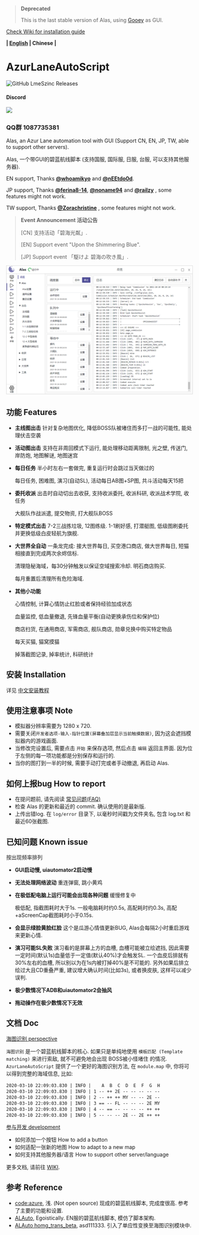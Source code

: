 > **Deprecated**
>
> This is the last stable version of Alas, using [Gooey](https://github.com/chriskiehl/Gooey) as GUI.

[Check Wiki for installation guide](https://github.com/LmeSzinc/AzurLaneAutoScript/wiki)

**| [English](README_en.md) | Chinese |**

# AzurLaneAutoScript
![GitHub LmeSzinc Releases](https://img.shields.io/github/downloads/LmeSzinc/AzurLaneAutoScript/total)

#### Discord
[![](https://img.shields.io/discord/720789890354249748?logo=discord)](https://discord.gg/AQN6GeJ)

### QQ群 1087735381

Alas, an Azur Lane automation tool with GUI (Support CN, EN, JP, TW, able to support other servers).

Alas, 一个带GUI的碧蓝航线脚本 (支持国服, 国际服, 日服, 台服, 可以支持其他服务器).

EN support, Thanks **[@whoamikyo](https://github.com/whoamikyo)** and **[@nEEtdo0d](https://github.com/nEEtdo0d)**.

JP support, Thanks **[@ferina8-14](https://github.com/ferina8-14)**, **[@noname94](https://github.com/noname94)** and **[@railzy](https://github.com/railzy)** , some features might not work.

TW support, Thanks **[@Zorachristine](https://github.com/Zorachristine)** , some features might not work.

> **Event Announcement 活动公告**
>
> [CN] 支持活动「碧海光粼」.
>
> [EN] Support event "Upon the Shimmering Blue".
>
> [JP] Support event 「駆けよ 碧海の吹き風」.

![gui](doc/README.assets/gui.png)



## 功能 Features

- **主线图出击** 针对复杂地图优化, 降低BOSS队被堵住而多打一战的可能性, 能处理伏击空袭

- **活动图出击** 支持在非周回模式下运行, 能处理移动距离限制, 光之壁, 传送门, 岸防炮, 地图解谜, 地图迷宫

- **每日任务** 半小时左右一套做完, 重复运行时会跳过当天做过的

  每日任务, 困难图, 演习(自动SL), 活动每日AB图+SP图, 共斗活动每天15把

- **委托收派** 出击时自动切出去收获, 支持收派委托, 收派科研, 收派战术学院, 收任务

  大舰队作战派遣, 提交物资, 打大舰队BOSS

- **特定模式出击** 7-2三战拣垃圾, 12图练级. 1-1刷好感, 打潜艇图, 低级图刷委托并更换低级白皮轻航为旗舰.

- **大世界全自动** 一条龙完成: 接大世界每日, 买空港口商店, 做大世界每日, 短猫相接直到完成两次余烬信标.

  清理隐秘海域，每30分钟触发以保证空域搜索冷却. 明石商店购买.

  每月重置后清理所有危险海域.

- **其他小功能**

  心情控制, 计算心情防止红脸或者保持经验加成状态

  血量监控, 低血量撤退, 先锋血量平衡(自动更换承伤位和保护位)

  商店扫货, 在通用商店, 军需商店, 舰队商店, 勋章兑换中购买特定物品
  
  每天买猫, 猫窝摸猫
  
  掉落截图记录, 掉率统计, 科研统计



## 安装 Installation

详见 [中文安装教程](https://github.com/LmeSzinc/AzurLaneAutoScript/wiki/Installation_cn_manual)



## 使用注意事项 Note

- 模拟器分辨率需要为 1280 x 720.
- 需要关闭`开发者选项-输入-指针位置(屏幕叠加层显示当前触摸数据)`, 因为这会遮挡模拟器内的游戏画面.
- 当修改完设置后, 需要点击 `开始` 来保存选项, 然后点击 `编辑` 返回主界面. 因为位于左侧的每一项功能都是分别保存和运行的.
- 当你的图打到一半的时候, 需要手动打完或者手动撤退, 再启动 Alas.



## 如何上报bug How to report

- 在提问题前, 请先阅读 [常见问题(FAQ)](https://github.com/LmeSzinc/AzurLaneAutoScript/wiki/FAQ_en_cn)
- 检查 Alas 的更新和最近的 commit. 确认使用的是最新版.
- 上传出错log. 在 `log/error` 目录下, 以毫秒时间戳为文件夹名, 包含 log.txt 和最近60张截图.



## 已知问题 Known issue

按出现频率排列

- **GUI启动慢, uiautomator2启动慢**

- **无法处理网络波动** 重连弹窗, 跳小黄鸡

- **在极低配电脑上运行可能会出现各种问题** 缓慢修复中

  极低配, 指截图耗时大于1s. 一般电脑耗时约0.5s, 高配耗时约0.3s, 高配+aScreenCap截图耗时小于0.15s.

- **会显示绿脸黄脸红脸** 这个是瓜游心情值更新BUG, Alas会每隔2小时重启游戏来更新心情.

- **演习可能SL失败** 演习看的是屏幕上方的血槽, 血槽可能被立绘遮挡, 因此需要一定时间(默认1s)血量低于一定值(默认40%)才会触发SL.  一个血皮后排就有30%左右的血槽, 所以别以为在1s内被打掉40%是不可能的. 另外如果后排立绘过大且CD重叠严重, 建议增大确认时间(比如3s), 或者换皮肤, 这样可以减少误判.

- **极少数情况下ADB和uiautomator2会抽风**

- **拖动操作在极少数情况下无效**



## 文档 Doc

[海图识别 perspective](https://github.com/LmeSzinc/AzurLaneAutoScript/wiki/perspective)

`海图识别` 是一个碧蓝航线脚本的核心. 如果只是单纯地使用 `模板匹配 (Template matching)` 来进行索敌, 就不可避免地会出现 BOSS被小怪堵住 的情况.  `AzurLaneAutoScript` 提供了一个更好的海图识别方法, 在 `module.map` 中, 你将可以得到完整的海域信息, 比如:

```
2020-03-10 22:09:03.830 | INFO |    A  B  C  D  E  F  G  H
2020-03-10 22:09:03.830 | INFO | 1 -- ++ 2E -- -- -- -- --
2020-03-10 22:09:03.830 | INFO | 2 -- ++ ++ MY -- -- 2E --
2020-03-10 22:09:03.830 | INFO | 3 == -- FL -- -- -- 2E MY
2020-03-10 22:09:03.830 | INFO | 4 -- == -- -- -- -- ++ ++
2020-03-10 22:09:03.830 | INFO | 5 -- -- -- 2E -- 2E ++ ++
```

[参与开发 development](https://github.com/LmeSzinc/AzurLaneAutoScript/wiki/development)

- 如何添加一个按钮 How to add a button
- 如何适配一张新的地图 How to adapt to a new map
- 如何支持其他服务器/语言 How to support other server/language

更多文档, 请前往 [WIKI](https://github.com/LmeSzinc/AzurLaneAutoScript/wiki).



## 参考 Reference

- [code:azure](https://asaiq.lofter.com/), 浅. (Not open source) 现成的碧蓝航线脚本, 完成度很高. 参考了主要的功能和设置.
- [ALAuto](https://github.com/Egoistically/ALAuto), Egoistically. EN服的碧蓝航线脚本, 模仿了脚本架构.
- [ALAuto homg_trans_beta](https://github.com/asd111333/ALAuto/tree/homg_trans_beta), asd111333. 引入了单应性变换至海图识别模块中.

